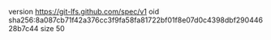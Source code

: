 version https://git-lfs.github.com/spec/v1
oid sha256:8a087cb71f42a376cc3f9fa58fa81722bf01f8e07d0c4398dbf29044628b7c44
size 50
